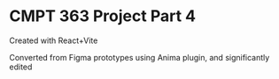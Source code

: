 # CMPT 363 Project Part 4
Created with React+Vite

Converted from Figma prototypes using Anima plugin, and significantly edited
